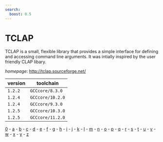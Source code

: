 ```yaml
---
search:
  boost: 0.5
---
```

# TCLAP

TCLAP is a small, flexible library that provides a simple interface for defining and accessing command line arguments. It was intially inspired by the user friendly CLAP libary.

*homepage*: <http://tclap.sourceforge.net/>

version | toolchain
--------|----------
``1.2.2`` | ``GCCcore/8.3.0``
``1.2.4`` | ``GCCcore/10.2.0``
``1.2.4`` | ``GCCcore/9.3.0``
``1.2.5`` | ``GCCcore/10.3.0``
``1.2.5`` | ``GCCcore/11.2.0``

[0](../0/index.md) - [a](../a/index.md) - [b](../b/index.md) - [c](../c/index.md) - [d](../d/index.md) - [e](../e/index.md) - [f](../f/index.md) - [g](../g/index.md) - [h](../h/index.md) - [i](../i/index.md) - [j](../j/index.md) - [k](../k/index.md) - [l](../l/index.md) - [m](../m/index.md) - [n](../n/index.md) - [o](../o/index.md) - [p](../p/index.md) - [q](../q/index.md) - [r](../r/index.md) - [s](../s/index.md) - [t](../t/index.md) - [u](../u/index.md) - [v](../v/index.md) - [w](../w/index.md) - [x](../x/index.md) - [y](../y/index.md) - [z](../z/index.md)

